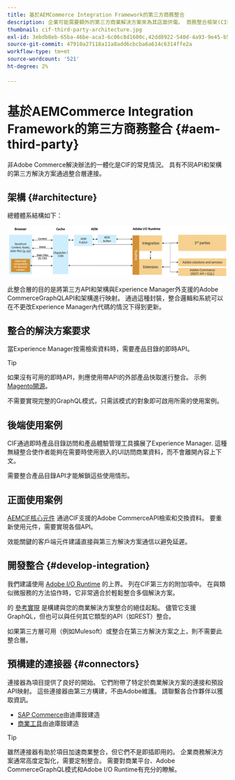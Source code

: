 ```yaml
---
title: 基於AEMCommerce Integration Framework的第三方商務整合
description: 企業可能需要額外的第三方商業解決方案來為其店面供電。 商務整合框架(CIF)可用於此類整合方案中，以使用I/O運行時將第三方商務解決方案連接到Adobe Experience Manager。
thumbnail: cif-third-party-architecture.jpg
exl-id: 3ebdb8eb-65ba-46be-aca3-6c06c8d1600c,42dd8922-540d-4a93-9e45-b5e83dc11e16
source-git-commit: 47910a27118a11a8add6cbcba6a614c6314ffe2a
workflow-type: tm+mt
source-wordcount: '521'
ht-degree: 2%

---
```


# 基於AEMCommerce Integration Framework的第三方商務整合 {#aem-third-party}

非Adobe Commerce解決辦法的一體化是CIF的常見情況。 具有不同API和架構的第三方解決方案通過整合層連接。

## 架構 {#architecture}

總體體系結構如下：

![非AEMMagento/第三方體系結構概述](../assets//AEM_nonMagento_Architecture.png)

此整合層的目的是將第三方API和架構與Experience Manager外支援的Adobe CommerceGraphQLAPI和架構進行映射。 通過這種封裝，整合邏輯和系統可以在不更改Experience Manager內代碼的情況下得到更新。

## 整合的解決方案要求

當Experience Manager按需檢索資料時，需要產品目錄的即時API。

>[!TIP]
>
>如果沒有可用的即時API，則應使用帶API的外部產品快取進行整合。 示例 [Magento開源](https://magento.com/products/magento-open-source)。

不需要實現完整的GraphQL模式，只需該模式的對象即可啟用所需的使用案例。

## 後端使用案例

CIF通過即時產品目錄訪問和產品體驗管理工具擴展了Experience Manager. 這種無縫整合使作者能夠在需要時使用嵌入的UI訪問商業資料，而不會離開內容上下文。

需要整合產品目錄API才能解鎖這些使用情形。

## 正面使用案例

[AEMCIF核心元件](https://github.com/adobe/aem-core-cif-components) 通過CIF支援的Adobe CommerceAPI檢索和交換資料。 要重新使用元件，需要實現各個API。

效能關鍵的客戶端元件建議直接與第三方解決方案通信以避免延遲。

## 開發整合 {#develop-integration}

我們建議使用 [Adobe I/O Runtime](https://www.adobe.io/apis/experienceplatform/runtime.html) 的上界。 列在CIF第三方的附加項中。 在與類似微服務的方法協作時，它非常適合於輕鬆整合多個解決方案。

的 [參考實現](https://github.com/adobe/commerce-cif-graphql-integration-reference) 是構建與您的商業解決方案整合的絕佳起點。 儘管它支援GraphQL，但也可以與任何其它類型的API（如REST）整合。

如果第三方層可用（例如Mulesoft）或整合在第三方解決方案之上，則不需要此整合層。

## 預構建的連接器 {#connectors}

連接器為項目提供了良好的開始。 它們附帶了特定於商業解決方案的連接和預設API映射。 這些連接器由第三方構建，不由Adobe維護。 請聯繫各合作夥伴以獲取資訊。

* [SAP Commerce](https://github.com/diconium/commerce-cif-graphql-integration-hybris)由迪庫銨建造
* [商業工具](https://github.com/diconium/commerce-cif-graphql-integration-commercetool)由迪庫銨建造

>[!TIP]
>
>雖然連接器有助於項目加速商業整合，但它們不是即插即用的。 企業商務解決方案通常高度定製化，需要定制整合。 需要對商業平台、Adobe CommerceGraphQL模式和Adobe I/O Runtime有充分的瞭解。
